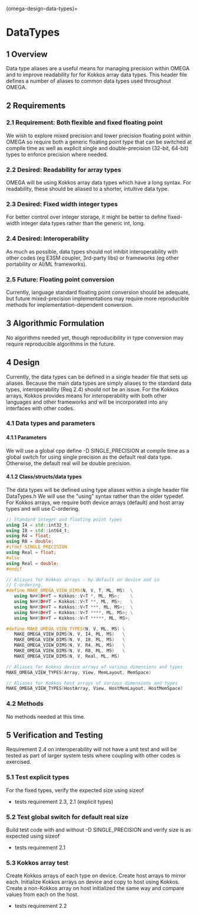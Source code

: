 (omega-design-data-types)=
# DataTypes

## 1 Overview

Data type aliases are a useful means for managing precision within OMEGA and
to improve readability for for Kokkos array data types. This header file
defines a number of aliases to common data types used throughout OMEGA.


## 2 Requirements


### 2.1 Requirement: Both flexible and fixed floating point

We wish to explore mixed precision and lower precision floating point within
OMEGA so require both a generic floating point type that can be switched at
compile time as well as explicit single and double-precision (32-bit, 64-bit)
types to enforce precision where needed.

### 2.2 Desired: Readability for array types

OMEGA will be using Kokkos array data types which have a long syntax. For
readability, these should be aliased to a shorter, intuitive data type.

### 2.3 Desired: Fixed width integer types

For better control over integer storage, it might be better to define
fixed-width integer data types rather than the generic int, long.

### 2.4 Desired: Interoperability

As much as possible, data types should not inhibit interoperability
with other codes (eg E3SM coupler, 3rd-party libs) or frameworks
(eg other portability or AI/ML frameworks).

### 2.5 Future: Floating point conversion

Currently, language standard floating point conversion should be adequate,
but future mixed-precision implementations may require more reproducible
methods for implementation-dependent conversion.

## 3 Algorithmic Formulation

No algorithms needed yet, though reproducibility in type conversion may
require reproducible algorithms in the future.

## 4 Design

Currently, the data types can be defined in a single header file that sets
up aliases. Because the main data types are simply aliases to the standard
data types, interoperability (Req 2.4) should not be an issue. For the
Kokkos arrays, Kokkos provides means for interoperability with both other
languages and other frameworks and will be incorporated into any
interfaces with other codes.

### 4.1 Data types and parameters

#### 4.1.1 Parameters

We will use a global cpp define -D SINGLE_PRECISION at compile time as a
global switch for using single precision as the default real data type.
Otherwise, the default real will be double precision.


#### 4.1.2 Class/structs/data types

The data types will be defined using type aliases within a single header
file DataTypes.h We will use the "using" syntax rather than
the older typedef. For Kokkos arrays, we require both device arrays (default)
and host array types and will use C-ordering.

```c++
// Standard integer and floating point types
using I4 = std::int32_t;
using I8 = std::int64_t;
using R4 = float;
using R8 = double;
#ifdef SINGLE_PRECISION
using Real = float;
#else
using Real = double;
#endif

// Aliases for Kokkos arrays - by default on device and in
// C-ordering.
#define MAKE_OMEGA_VIEW_DIMS(N, V, T, ML, MS)  \
   using N##1D##T = Kokkos::V<T *, ML, MS>;    \
   using N##2D##T = Kokkos::V<T **, ML, MS>;   \
   using N##3D##T = Kokkos::V<T ***, ML, MS>;  \
   using N##4D##T = Kokkos::V<T ****, ML, MS>; \
   using N##5D##T = Kokkos::V<T *****, ML, MS>;

#define MAKE_OMEGA_VIEW_TYPES(N, V, ML, MS) \
   MAKE_OMEGA_VIEW_DIMS(N, V, I4, ML, MS)   \
   MAKE_OMEGA_VIEW_DIMS(N, V, I8, ML, MS)   \
   MAKE_OMEGA_VIEW_DIMS(N, V, R4, ML, MS)   \
   MAKE_OMEGA_VIEW_DIMS(N, V, R8, ML, MS)   \
   MAKE_OMEGA_VIEW_DIMS(N, V, Real, ML, MS)

// Aliases for Kokkos device arrays of various dimensions and types
MAKE_OMEGA_VIEW_TYPES(Array, View, MemLayout, MemSpace)

// Aliases for Kokkos host arrays of various dimensions and types
MAKE_OMEGA_VIEW_TYPES(HostArray, View, HostMemLayout, HostMemSpace)
```

### 4.2 Methods

No methods needed at this time.


## 5 Verification and Testing

Requirement 2.4 on interoperability will not have a unit test
and will be tested as part of larger system tests where coupling
with other codes is exercised.

### 5.1 Test explicit types

For the fixed types, verify the expected size using sizeof
  * tests requirement 2.3, 2.1 (explicit types)

### 5.2 Test global switch for default real size

Build test code with and without -D SINGLE_PRECISION and
verify size is as expected using sizeof
  * tests requirement 2.1

### 5.3 Kokkos array test

Create Kokkos arrays of each type on device. Create host arrays to
mirror each. Initialize Kokkos arrays on device and copy to host
using Kokkos. Create a non-Kokkos array on host initialized the same
way and compare values from each on the host.
  * tests requirement 2.2

